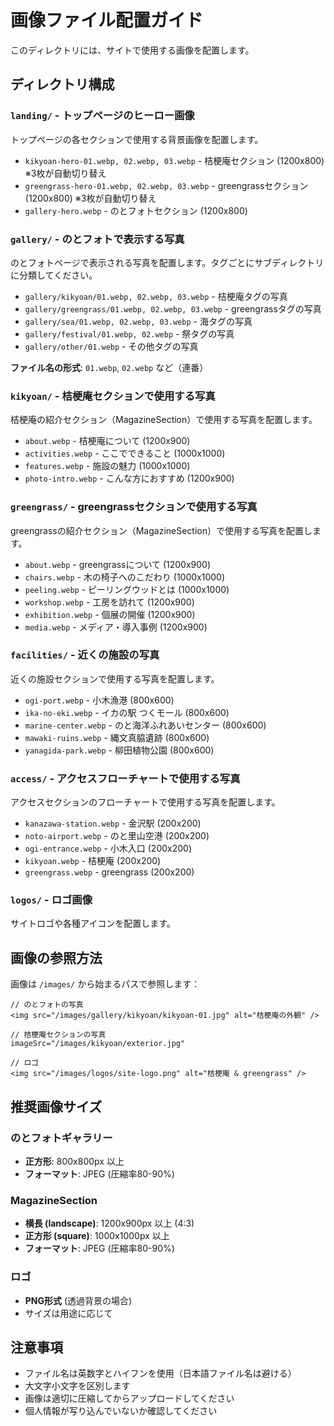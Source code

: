 # 画像ファイル配置ガイド

このディレクトリには、サイトで使用する画像を配置します。

## ディレクトリ構成

### `landing/` - トップページのヒーロー画像
トップページの各セクションで使用する背景画像を配置します。

- `kikyoan-hero-01.webp, 02.webp, 03.webp` - 桔梗庵セクション (1200x800) ※3枚が自動切り替え
- `greengrass-hero-01.webp, 02.webp, 03.webp` - greengrassセクション (1200x800) ※3枚が自動切り替え
- `gallery-hero.webp` - のとフォトセクション (1200x800)

### `gallery/` - のとフォトで表示する写真
のとフォトページで表示される写真を配置します。タグごとにサブディレクトリに分類してください。

- `gallery/kikyoan/01.webp, 02.webp, 03.webp` - 桔梗庵タグの写真
- `gallery/greengrass/01.webp, 02.webp, 03.webp` - greengrassタグの写真
- `gallery/sea/01.webp, 02.webp, 03.webp` - 海タグの写真
- `gallery/festival/01.webp, 02.webp` - 祭タグの写真
- `gallery/other/01.webp` - その他タグの写真

**ファイル名の形式**: `01.webp`, `02.webp` など（連番）

### `kikyoan/` - 桔梗庵セクションで使用する写真
桔梗庵の紹介セクション（MagazineSection）で使用する写真を配置します。

- `about.webp` - 桔梗庵について (1200x900)
- `activities.webp` - ここでできること (1000x1000)
- `features.webp` - 施設の魅力 (1000x1000)
- `photo-intro.webp` - こんな方におすすめ (1200x900)

### `greengrass/` - greengrassセクションで使用する写真
greengrassの紹介セクション（MagazineSection）で使用する写真を配置します。

- `about.webp` - greengrassについて (1200x900)
- `chairs.webp` - 木の椅子へのこだわり (1000x1000)
- `peeling.webp` - ピーリングウッドとは (1000x1000)
- `workshop.webp` - 工房を訪れて (1200x900)
- `exhibition.webp` - 個展の開催 (1200x900)
- `media.webp` - メディア・導入事例 (1200x900)

### `facilities/` - 近くの施設の写真
近くの施設セクションで使用する写真を配置します。

- `ogi-port.webp` - 小木漁港 (800x600)
- `ika-no-eki.webp` - イカの駅 つくモール (800x600)
- `marine-center.webp` - のと海洋ふれあいセンター (800x600)
- `mawaki-ruins.webp` - 縄文真脇遺跡 (800x600)
- `yanagida-park.webp` - 柳田植物公園 (800x600)

### `access/` - アクセスフローチャートで使用する写真
アクセスセクションのフローチャートで使用する写真を配置します。

- `kanazawa-station.webp` - 金沢駅 (200x200)
- `noto-airport.webp` - のと里山空港 (200x200)
- `ogi-entrance.webp` - 小木入口 (200x200)
- `kikyoan.webp` - 桔梗庵 (200x200)
- `greengrass.webp` - greengrass (200x200)

### `logos/` - ロゴ画像
サイトロゴや各種アイコンを配置します。

## 画像の参照方法

画像は `/images/` から始まるパスで参照します：

```tsx
// のとフォトの写真
<img src="/images/gallery/kikyoan/kikyoan-01.jpg" alt="桔梗庵の外観" />

// 桔梗庵セクションの写真
imageSrc="/images/kikyoan/exterior.jpg"

// ロゴ
<img src="/images/logos/site-logo.png" alt="桔梗庵 & greengrass" />
```

## 推奨画像サイズ

### のとフォトギャラリー
- **正方形**: 800x800px 以上
- **フォーマット**: JPEG (圧縮率80-90%)

### MagazineSection
- **横長 (landscape)**: 1200x900px 以上 (4:3)
- **正方形 (square)**: 1000x1000px 以上
- **フォーマット**: JPEG (圧縮率80-90%)

### ロゴ
- **PNG形式** (透過背景の場合)
- サイズは用途に応じて

## 注意事項

- ファイル名は英数字とハイフンを使用（日本語ファイル名は避ける）
- 大文字小文字を区別します
- 画像は適切に圧縮してからアップロードしてください
- 個人情報が写り込んでいないか確認してください
